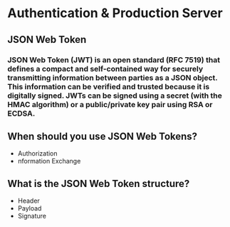 # Authentication & Production Server

## JSON Web Token
### JSON Web Token (JWT) is an open standard (RFC 7519) that defines a compact and self-contained way for securely transmitting information between parties as a JSON object. This information can be verified and trusted because it is digitally signed. JWTs can be signed using a secret (with the HMAC algorithm) or a public/private key pair using RSA or ECDSA.

## When should you use JSON Web Tokens?
- Authorization
- nformation Exchange

## What is the JSON Web Token structure?
- Header
- Payload
- Signature
